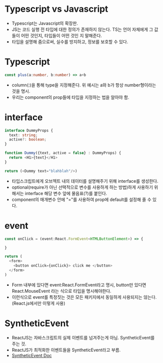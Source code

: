 # Typescript vs Javascript
- Typescript는 Javascript의 확장판.
- JS는 코드 실행 전 타입에 대한 정의가 존재하지 않는다. TS는 언어 자체에게 그 값들이 어떤 것인지, 타입들이 어떤 것인 지 말해준다.
- 타입을 설명해 줌으로써, 실수를 방지하고, 정보를 보호할 수 있다.

# Typescript
```typescript
const plus(a:number, b:number) => a+b
```
- column(:)을 통해 type을 지정해준다. 위 예시는 a와 b가 항상 number형이라는 것을 명시.
- 우리는 component의 prop들에 타입을 지정하는 법을 알아야 함.

# interface
```typescript
interface DummyProps {
  text: string;
  active?: boolean;
}

function Dummy({text, active = false} : DummyProps) {
  return <H1>{text}</H1>
}

return (<Dummy text="blahblah"/>)
```
- 타입스크립트에게 오브젝트 내의 데이터를 설명해주기 위해 interface를 생성한다.
- optional(require가 아닌 선택적으로 변수를 사용하게 하는 방법)하게 사용하기 위해서는 interface 해당 변수 앞에 물음표(?)를 붙인다.
- component의 매개변수 안에 "="를 사용하여 prop에 default를 설정해 줄 수 있다.


# event
```typescript
const onClick = (event:React.FormEvent<HTMLButtonElement>) => {

}

return (
  <form>
    <button onClick={onClick}> click me </button>
  </form>
)
```
- Form 내부에 있다면 event:React.FormEvent<HTMLButtonElement>라고 명시, button만 있다면 React.MouseEvent<HTMLButtonElement> 라는 식으로 타입을 명시해야한다.
- 이런식으로 event를 특정짓는 것은 모든 패키지에서 동일하게 사용되지는 않는다. (React.js에서만 이렇게 사용)
  
  

# SyntheticEvent
- ReactJS는 자바스크립트의 실제 이벤트를 넘겨주는게 아님. SyntheticEvent를 주는 것.
- ReactJS가 최적화한 이벤트들을 SyntheticEvent라고 부름.
- [SyntheticEvent Doc](https://reactjs.org/docs/events.html)
